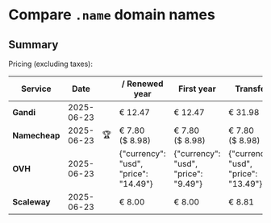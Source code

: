 # Compare `.name` domain names

## Summary

Pricing (excluding taxes):

| Service | Date |  | / Renewed year | First year | Transfer | Restoration |
|--|--|--|--|--|--|--|
| **Gandi** | 2025-06-23 |  | € 12.47 | € 12.47 | € 31.98 | € 62.47 |
| **Namecheap** | 2025-06-23 | 🏆 | € 7.80<br>($ 8.98) | € 7.80<br>($ 8.98) | € 7.80<br>($ 8.98) |  |
| **OVH** | 2025-06-23 |  | {"currency": "usd", "price": "14.49"} | {"currency": "usd", "price": "9.49"} | {"currency": "usd", "price": "13.49"} |  |
| **Scaleway** | 2025-06-23 |  | € 8.00 | € 8.00 | € 8.81 | € 58.26 |
